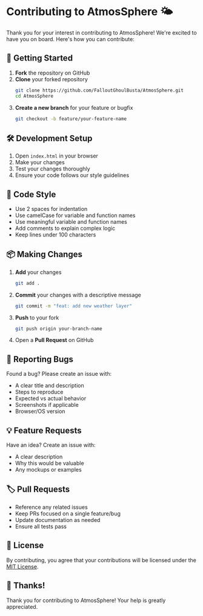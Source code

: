 # Contributing to AtmosSphere 🌤️

Thank you for your interest in contributing to AtmosSphere! We're excited to have you on board. Here's how you can contribute:

## 🚀 Getting Started

1. **Fork** the repository on GitHub
2. **Clone** your forked repository
   ```bash
   git clone https://github.com/FalloutGhoulBusta/AtmosSphere.git
   cd AtmosSphere
   ```
3. **Create a new branch** for your feature or bugfix
   ```bash
   git checkout -b feature/your-feature-name
   ```

## 🛠️ Development Setup

1. Open `index.html` in your browser
2. Make your changes
3. Test your changes thoroughly
4. Ensure your code follows our style guidelines

## 📝 Code Style

- Use 2 spaces for indentation
- Use camelCase for variable and function names
- Use meaningful variable and function names
- Add comments to explain complex logic
- Keep lines under 100 characters

## 📦 Making Changes

1. **Add** your changes
   ```bash
   git add .
   ```
2. **Commit** your changes with a descriptive message
   ```bash
   git commit -m "feat: add new weather layer"
   ```
3. **Push** to your fork
   ```bash
   git push origin your-branch-name
   ```
4. Open a **Pull Request** on GitHub

## 🐛 Reporting Bugs

Found a bug? Please create an issue with:
- A clear title and description
- Steps to reproduce
- Expected vs actual behavior
- Screenshots if applicable
- Browser/OS version

## 💡 Feature Requests

Have an idea? Create an issue with:
- A clear description
- Why this would be valuable
- Any mockups or examples

## 🏷️ Pull Requests

- Reference any related issues
- Keep PRs focused on a single feature/bug
- Update documentation as needed
- Ensure all tests pass

## 📜 License

By contributing, you agree that your contributions will be licensed under the [MIT License](LICENSE).

## 🙏 Thanks!

Thank you for contributing to AtmosSphere! Your help is greatly appreciated.
